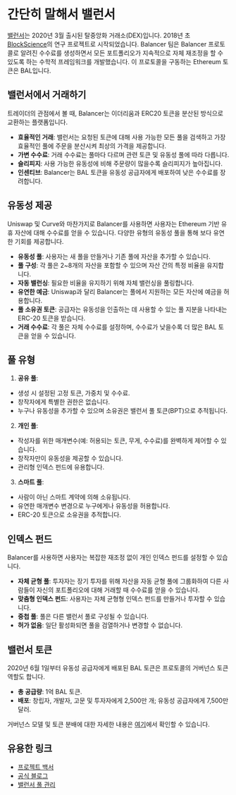 # 간단히 말해서 밸런서

[밸런서](https://balancer.exchange/)는 2020년 3월 출시된 탈중앙화 거래소(DEX)입니다. 2018년 초 [BlockScience](https://block.science/)의 연구 프로젝트로 시작되었습니다. Balancer 팀은 Balancer 프로토콜로 알려진 수수료를 생성하면서 모든 포트폴리오가 지속적으로 자체 재조정을 할 수 있도록 하는 수학적 프레임워크를 개발했습니다. 이 프로토콜을 구동하는 Ethereum 토큰은 BAL입니다.

## 밸런서에서 거래하기

트레이더의 관점에서 볼 때, Balancer는 이더리움과 ERC20 토큰을 분산된 방식으로 교환하는 플랫폼입니다.

- **효율적인 거래**: 밸런서는 요청된 토큰에 대해 사용 가능한 모든 풀을 검색하고 가장 효율적인 풀에 주문을 분산시켜 최상의 가격을 제공합니다.
- **가변 수수료**: 거래 수수료는 풀마다 다르며 관련 토큰 및 유동성 풀에 따라 다릅니다.
- **슬리피지**: 사용 가능한 유동성에 비해 주문량이 많을수록 슬리피지가 높아집니다.
- **인센티브**: Balancer는 BAL 토큰을 유동성 공급자에게 배포하여 낮은 수수료를 장려합니다.

## 유동성 제공

Uniswap 및 Curve와 마찬가지로 Balancer를 사용하면 사용자는 Ethereum 기반 유휴 자산에 대해 수수료를 얻을 수 있습니다. 다양한 유형의 유동성 풀을 통해 보다 유연한 기회를 제공합니다.

- **유동성 풀**: 사용자는 새 풀을 만들거나 기존 풀에 자산을 추가할 수 있습니다.
- **풀 구성**: 각 풀은 2~8개의 자산을 포함할 수 있으며 자산 간의 특정 비율을 유지합니다.
- **자동 밸런싱**: 필요한 비율을 유지하기 위해 자체 밸런싱을 풀링합니다.
- **유연한 예금**: Uniswap과 달리 Balancer는 풀에서 지원하는 모든 자산에 예금을 허용합니다.
- **풀 소유권 토큰**: 공급자는 유동성을 인출하는 데 사용할 수 있는 풀 지분을 나타내는 ERC-20 토큰을 받습니다.
- **거래 수수료**: 각 풀은 자체 수수료를 설정하며, 수수료가 낮을수록 더 많은 BAL 토큰을 얻을 수 있습니다.

## 풀 유형

1. **공유 풀**:
 - 생성 시 설정된 고정 토큰, 가중치 및 수수료.
 - 창작자에게 특별한 권한은 없습니다.
 - 누구나 유동성을 추가할 수 있으며 소유권은 밸런서 풀 토큰(BPT)으로 추적됩니다.

2. **개인 풀**:
 - 작성자를 위한 매개변수(예: 허용되는 토큰, 무게, 수수료)를 완벽하게 제어할 수 있습니다.
 - 창작자만이 유동성을 제공할 수 있습니다.
 - 관리형 인덱스 펀드에 유용합니다.

3. **스마트 풀**:
 - 사람이 아닌 스마트 계약에 의해 소유됩니다.
 - 유연한 매개변수 변경으로 누구에게나 유동성을 허용합니다.
 - ERC-20 토큰으로 소유권을 추적합니다.

## 인덱스 펀드

Balancer를 사용하면 사용자는 복잡한 재조정 없이 개인 인덱스 펀드를 설정할 수 있습니다.

- **자체 균형 풀**: 투자자는 장기 투자를 위해 자산을 자동 균형 풀에 그룹화하여 다른 사람들이 자신의 포트폴리오에 대해 거래할 때 수수료를 얻을 수 있습니다.
- **맞춤형 인덱스 펀드**: 사용자는 자체 균형형 인덱스 펀드를 만들거나 투자할 수 있습니다.
- **중첩 풀**: 풀은 다른 밸런서 풀로 구성될 수 있습니다.
- **허가 없음**: 일단 활성화되면 풀을 검열하거나 변경할 수 없습니다.

## 밸런서 토큰

2020년 6월 1일부터 유동성 공급자에게 배포된 BAL 토큰은 프로토콜의 거버넌스 토큰 역할도 합니다.

- **총 공급량**: 1억 BAL 토큰.
- **배포**: 창립자, 개발자, 고문 및 투자자에게 2,500만 개; 유동성 공급자에게 7,500만 달러.

거버넌스 모델 및 토큰 분배에 대한 자세한 내용은 [여기](https://balancer.finance/2020/05/15/proposing-balancer-liquidity-mining/)에서 확인할 수 있습니다.

## 유용한 링크

- [프로젝트 백서](https://balancer.finance/whitepaper/)
- [공식 블로그](https://balancer.finance/blog-feed/)
- [밸런서 풀 관리](https://pools.balancer.exchange/#/)